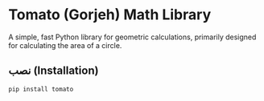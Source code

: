 # Tomato (Gorjeh) Math Library

A simple, fast Python library for geometric calculations, primarily designed for calculating the area of a circle.

## نصب (Installation)

```bash
pip install tomato